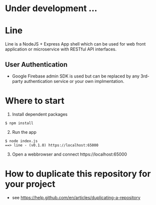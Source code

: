 # Under development ...


# Line

Line is a NodeJS + Express App shell which can be used for web front application or microservice with RESTful API interfaces. 


## User Authentication
- Google Firebase admin SDK is used but can be replaced by any 3rd-party authentication service or your own implmentation.



# Where to start


1. Install dependent packages
```
$ npm install
```

2. Run the app
```
$ node index.js
==> line - (v0.1.0) https://localhost:65000
```

3. Open a webbrowser and connect https://localhost:65000




# How to duplicate this repository for your project
- see https://help.github.com/en/articles/duplicating-a-repository


